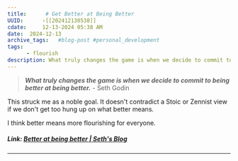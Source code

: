 ```yaml
---
title:      # Get Better at Being Better 
UUID:      ›[[202412130538]] 
cdate:     12-13-2024 05:38 AM
date:  2024-12-13
archive_tags:   #blog-post #personal_development 
tags:       
      - flourish
description: What truly changes the game is when we decide to commit to being better at being better. - Seth Godin
---
```


> **_What truly changes the game is when we decide to commit to being better at being better._** - Seth Godin

This struck me as a noble goal. It doesn't contradict a Stoic or Zennist view if we don't get too hung up on what better means. 

I think better means more flourishing for everyone.

##### Link: [Better at being better | Seth's Blog](https://seths.blog/2024/12/better-at-being-better/)

----------------------------------
<!--
## See Also
- Flourishing [[201902081652]]
- Mature habits for flourishing [[202305250737]]

## References
-->

